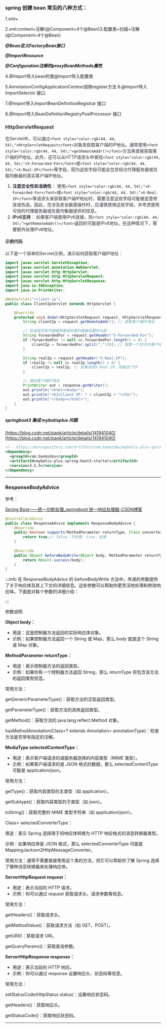 ### spring 创建 bean 常见的八种方式：
1.xml+<bean/>

2.xml:context+注解(@Component+4个@Bean)3.配置类+扫描+注解(@Component+4个@Bean)

_**@Bean定义FactoryBean接口**_

_**@ImportResource**_

_**@Configuration注解的proxyBeanMethods属性**_

4.@Import导入bean的类@Import导入配置类

5.AnnotationConfigApplicationContext调用register方法 6.@Import导入ImportSelector 接口

7.@Import导入ImportBeanDefinitionRegistrar 接口

8.@Import导入BeanDefinitionRegistryPostProcessor 接口

### <font style="color:rgb(44, 44, 54);">HttpServletRequest</font>
<font style="color:rgb(44, 44, 54);">在Servlet中，可以通过</font>`<font style="color:rgb(44, 44, 54);">HttpServletRequest</font>`<font style="color:rgb(44, 44, 54);">对象来获取客户端的IP地址。通常使用</font>`<font style="color:rgb(44, 44, 54);">getRemoteAddr()</font>`<font style="color:rgb(44, 44, 54);">方法来直接获取客户端的IP地址。此外，还可以从HTTP请求头中查找</font>`<font style="color:rgb(44, 44, 54);">X-Forwarded-For</font>`<font style="color:rgb(44, 44, 54);">或</font>`<font style="color:rgb(44, 44, 54);">X-Real-IP</font>`<font style="color:rgb(44, 44, 54);">等字段，因为这些字段可能会包含经过代理服务器或负载均衡器的真实客户端IP地址。</font>



1. **<font style="color:rgb(44, 44, 54);">注意安全性和准确性</font>**<font style="color:rgb(44, 44, 54);">： 使用</font>`<font style="color:rgb(44, 44, 54);">X-Forwarded-For</font>`<font style="color:rgb(44, 44, 54);">或</font>`<font style="color:rgb(44, 44, 54);">X-Real-IP</font>`<font style="color:rgb(44, 44, 54);">等请求头来获取客户端IP地址时，需要注意这些字段可能被恶意修改或伪造。因此，在涉及安全敏感操作时，应谨慎使用这些字段，并考虑使用可信的代理服务器或负载均衡器提供的信息。</font>
2. **<font style="color:rgb(44, 44, 54);">IPv6支持</font>**<font style="color:rgb(44, 44, 54);">： 如果客户端使用IPv6连接，则</font>`<font style="color:rgb(44, 44, 54);">getRemoteAddr()</font>`<font style="color:rgb(44, 44, 54);">返回的可能是IPv6地址。在这种情况下，需要额外处理IPv6地址。</font>

#### <font style="color:rgb(44, 44, 54);">示例代码</font>
<font style="color:rgb(44, 44, 54);">以下是一个简单的Servlet示例，演示如何获取客户端IP地址：</font>

```java
import javax.servlet.ServletException;
import javax.servlet.annotation.WebServlet;
import javax.servlet.http.HttpServlet;
import javax.servlet.http.HttpServletRequest;
import javax.servlet.http.HttpServletResponse;
import java.io.IOException;
import java.io.PrintWriter;

@WebServlet("/client-ip")
public class ClientIpServlet extends HttpServlet {

    @Override
    protected void doGet(HttpServletRequest request, HttpServletResponse response) throws ServletException, IOException {
        String clientIp = request.getRemoteAddr(); // 获取客户端IP地址

        // 检查是否有代理服务器或负载均衡器设置的头部
        String forwardedFor = request.getHeader("X-Forwarded-For");
        if (forwardedFor != null && forwardedFor.length() > 0) {
            clientIp = forwardedFor.split(",")[0]; // 取第一个IP作为客户端IP
        }

        String realIp = request.getHeader("X-Real-IP");
        if (realIp != null && realIp.length() > 0) {
            clientIp = realIp; // 如果存在X-Real-IP，则取这个IP
        }

        // 输出客户端IP地址
        PrintWriter out = response.getWriter();
        out.println("<html><body>");
        out.println("<h1>Client IP: " + clientIp + "</h1>");
        out.println("</body></html>");
    }
}
```

##### springboot3 集成 mybatisplus 问题
[https://blog.csdn.net/siaok/article/details/141941040](https://blog.csdn.net/siaok/article/details/141941040)

```xml
<!-- https://mvnrepository.com/artifact/com.baomidou/mybatis-plus-spring-boot3-starter -->
<dependency>
  <groupId>com.baomidou</groupId>
  <artifactId>mybatis-plus-spring-boot3-starter</artifactId>
  <version>3.5.5</version>
</dependency>

```

---

### ResponseBodyAdvice
参考：

[Spring Boot——统一功能处理_springboot 统一响应处理器-CSDN博客](https://blog.csdn.net/2202_76097976/article/details/144052096)

```java
@ControllerAdvice
public class ResponseAdvice implements ResponseBodyAdvice {
    @Override
    public boolean supports(MethodParameter returnType, Class converterType) {
        return true;// false：不处理  true：处理
    }
 
    @Override
    public Object beforeBodyWrite(Object body, MethodParameter returnType, MediaType selectedContentType, Class selectedConverterType, ServerHttpRequest request, ServerHttpResponse response) {
        return Result.success(body);
    }
}
```



:::info
在 ResponseBodyAdvice 的 beforeBodyWrite 方法中，传递的参数提供了关于响应体及其上下文的详细信息。这些参数可以帮助你更灵活地处理和修改响应体。下面是对每个参数的详细介绍：

:::

参数说明

**Object body：**

+ 用途：这是控制器方法返回的实际响应体对象。
+ 示例：如果控制器方法返回一个 String 或 Map，那么 body 就是这个 String 或 Map 对象。

**MethodParameter returnType：**

+ 用途：表示控制器方法的返回类型。
+ 示例：如果你有一个控制器方法返回 String，那么 returnType 将包含该方法的返回类型信息。

常用方法：

getGenericParameterType()：获取方法的泛型返回类型。

getParameterType()：获取方法的具体返回类型。

getMethod()：获取方法的 java.lang.reflect.Method 对象。

hasMethodAnnotation(Class<? extends Annotation> annotationType)：检查方法是否带有指定的注解。

**MediaType selectedContentType：**

+ 用途：表示客户端请求的或服务器选择的内容类型（MIME 类型）。
+ 示例：如果客户端请求的是 JSON 格式的数据，那么 selectedContentType 可能是 application/json。

常用方法：

getType()：获取内容类型的主类型（如 application）。

getSubtype()：获取内容类型的子类型（如 json）。

toString()：获取完整的 MIME 类型字符串（如 application/json）。

Class<? extends HttpMessageConverter<?>> selectedConverterType：

用途：表示 Spring 选择用于将响应体转换为 HTTP 响应格式的消息转换器类型。

示例：如果响应体是 JSON 格式，那么 selectedConverterType 可能是 MappingJackson2HttpMessageConverter。

常用方法：通常不需要直接使用这个类的方法，但它可以帮助你了解 Spring 选择了哪种消息转换器来处理响应体。

**ServerHttpRequest request：**

+ 用途：表示当前的 HTTP 请求。
+ 示例：你可以通过 request 获取请求头、请求参数等信息。

常用方法：

getHeaders()：获取请求头。

getMethodValue()：获取请求方法（如 GET、POST）。

getURI()：获取请求 URI。

getQueryParams()：获取查询参数。

**ServerHttpResponse response：**

+ 用途：表示当前的 HTTP 响应。
+ 示例：你可以通过 response 设置响应头、状态码等信息。

常用方法：

setStatusCode(HttpStatus status)：设置响应状态码。

getHeaders()：获取响应头。

getStatusCode()：获取响应状态码。

---

